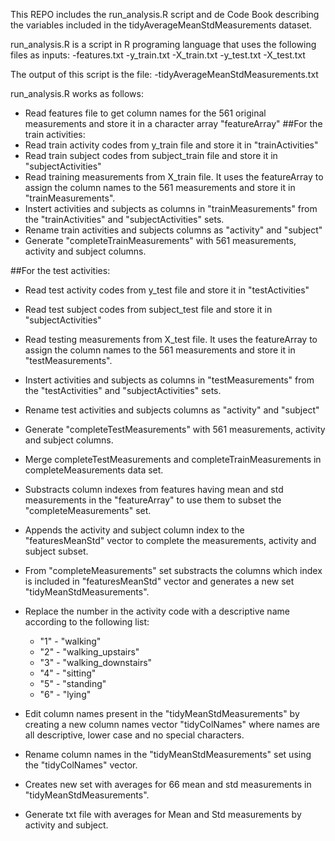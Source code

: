 This REPO includes the run_analysis.R script and de Code Book describing the variables included in the tidyAverageMeanStdMeasurements dataset.

run_analysis.R is a script in R programing language that uses the following files as inputs:
-features.txt
-y_train.txt
-X_train.txt
-y_test.txt
-X_test.txt

The output of this script is the file:
-tidyAverageMeanStdMeasurements.txt

run_analysis.R works as follows:
- Read features file to get column names for the 561 original measurements and store it in a character array "featureArray"
##For the train activities:
- Read train activity codes from y_train file and store it in "trainActivities"
- Read train subject codes from subject_train file and store it in "subjectActivities"
- Read training measurements from X_train file. It uses the featureArray to assign the column names to the 561 measurements and store it in "trainMeasurements". 
- Instert activities and subjects as columns in "trainMeasurements" from the "trainActivities" and "subjectActivities" sets.
- Rename train activities and subjects columns as "activity" and "subject"
- Generate "completeTrainMeasurements" with 561 measurements, activity and subject columns.

##For the test activities:
- Read test activity codes from y_test file and store it in "testActivities"
- Read test subject codes from subject_test file and store it in "subjectActivities"
- Read testing measurements from X_test file. It uses the featureArray to assign the column names to the 561 measurements and store it in "testMeasurements". 
- Instert activities and subjects as columns in "testMeasurements" from the "testActivities" and "subjectActivities" sets.
- Rename test activities and subjects columns as "activity" and "subject"
- Generate "completeTestMeasurements" with 561 measurements, activity and subject columns.

- Merge completeTestMeasurements and completeTrainMeasurements in completeMeasurements data set.

- Substracts column indexes from features having mean and std measurements in the "featureArray" to use them to subset the "completeMeasurements" set.
- Appends the activity and subject column index to the "featuresMeanStd" vector to complete the measurements, activity and subject subset.
- From "completeMeasurements" set substracts the columns which index is included in "featuresMeanStd" vector and generates a new set "tidyMeanStdMeasurements".
- Replace the number in the activity code with a descriptive name according to the following list:
	- "1" - "walking"
	- "2" - "walking_upstairs"
	- "3" - "walking_downstairs"
	- "4" - "sitting"
	- "5" - "standing"
	- "6" - "lying"
- Edit column names present in the "tidyMeanStdMeasurements" by creating a new column names vector "tidyColNames" where names are all descriptive, lower case and no special characters.
- Rename column names in the "tidyMeanStdMeasurements" set using the "tidyColNames" vector.

- Creates new set with averages for 66 mean and std measurements in "tidyMeanStdMeasurements".
- Generate txt file with averages for Mean and Std measurements by activity and subject.